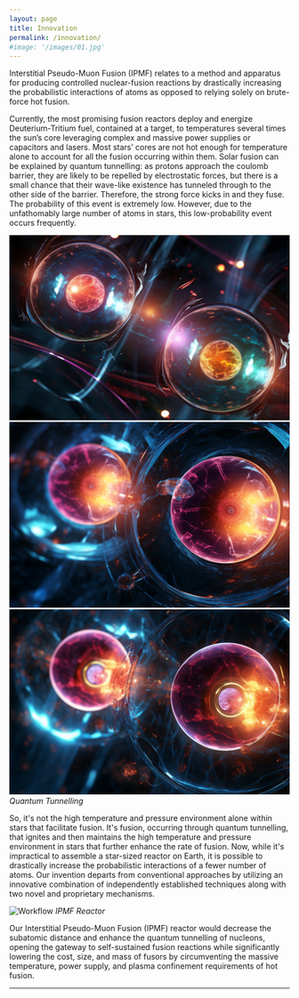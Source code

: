 ```yaml
---
layout: page
title: Innovation
permalink: /innovation/
#image: '/images/01.jpg'
---
```

Interstitial Pseudo-Muon Fusion (IPMF) relates to a method and apparatus for producing controlled nuclear-fusion reactions by drastically increasing the probabilistic interactions of atoms as opposed to relying solely on brute-force hot fusion.

Currently, the most promising fusion reactors deploy and energize Deuterium-Tritium fuel, contained at a target, to temperatures several times the sun’s core leveraging complex and massive power supplies or capacitors and lasers.  Most stars’ cores are not hot enough for temperature alone to account for all the fusion occurring within them. Solar fusion can be explained by quantum tunnelling: as protons approach the coulomb barrier, they are likely to be repelled by electrostatic forces, but there is a small chance that their wave-like existence has tunneled through to the other side of the barrier. Therefore, the strong force kicks in and they fuse. The probability of this event is extremely low. However, due to the unfathomably large number of atoms in stars, this low-probability event occurs frequently.

<div class="gallery-box">
  <div class="gallery">
    <img src="/images/quantum_tunnelling_web_1.jpg">
    <img src="/images/quantum_tunnelling_web_2.jpg">
    <img src="/images/quantum_tunnelling_web_3.jpg">
  </div>
  <em>Quantum Tunnelling</em>
</div>

So, it's not the high temperature and pressure environment alone within stars that facilitate fusion. It's fusion, occurring through quantum tunnelling, that ignites and then maintains the high temperature and pressure environment in stars that further enhance the rate of fusion.
Now, while it's impractical to assemble a star-sized reactor on Earth, it is possible to drastically increase the probabilistic interactions of a fewer number of atoms. Our invention departs from conventional approaches by utilizing an innovative combination of independently established techniques along with two novel and proprietary mechanisms.

![Workflow]({{site.baseurl}}/images/IPMF_reactor_web.jpg)
*IPMF Reactor*

Our Interstitial Pseudo-Muon Fusion (IPMF) reactor would decrease the subatomic distance and enhance the quantum tunnelling of nucleons, opening the gateway to self-sustained fusion reactions while significantly lowering the cost, size, and mass of fusors by circumventing the massive temperature, power supply, and plasma confinement requirements of hot fusion.

***